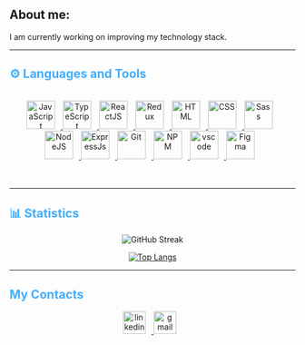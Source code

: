 <h2>About me:</h2>

<p>I am currently working on improving my technology stack.</p>

<hr/>

<h2 style="color: #44AEFB">⚙️ Languages and Tools</h2>
<div align="center" style="display:block;">
</div>
<br>

<div align="center">
  <a href="https://developer.mozilla.org/en-US/docs/Web/JavaScript" target="_blank" rel="noreferrer">
      <img  alt="JavaScript" height="50px" style="padding-right:10px;" src="https://cdn.jsdelivr.net/gh/devicons/devicon/icons/javascript/javascript-plain.svg"/>
  </a>
  <a href="https://www.typescriptlang.org/" target="_blank" rel="noreferrer">
      <img  alt="TypeScript" height="50px" style="padding-right:10px; ;" src="https://cdn.jsdelivr.net/gh/devicons/devicon/icons/typescript/typescript-plain.svg"/>
  </a>
  <a href="https://reactjs.org/" target="_blank" rel="noreferrer">
      <img  alt="ReactJS" height="50px" style="padding-right:10px;" src="https://cdn.jsdelivr.net/gh/devicons/devicon/icons/react/react-original.svg" />
  </a>
    <a href="https://redux.js.org/" target="_blank" rel="noreferrer">
      <img  alt="Redux" height="50px" style="padding-right:10px;" src="https://img.icons8.com/color/48/redux.png" />
  </a>
  <a href="https://developer.mozilla.org/en-US/docs/Web/HTML" target="_blank" rel="noreferrer">
      <img  alt="HTML" height="50px" style="padding-right:10px;" src="https://cdn.jsdelivr.net/gh/devicons/devicon/icons/html5/html5-original.svg"/>
  </a>
  <a href="https://developer.mozilla.org/en-US/docs/Web/CSS" target="_blank" rel="noreferrer">
      <img  alt="CSS" height="50px" style="padding-right:10px;" src="https://cdn.jsdelivr.net/gh/devicons/devicon/icons/css3/css3-original.svg"/>
  </a>
  <a href="https://sass-lang.com/" target="_blank" rel="noreferrer">
      <img  alt="Sass" height="50px" style="padding-right:10px;" src="https://cdn.jsdelivr.net/gh/devicons/devicon/icons/sass/sass-original.svg"/>
  </a>
  <a href="https://nodejs.org/en/" target="_blank" rel="noreferrer">
      <img  alt="NodeJS" height="50px" style="padding-right:10px;" src="https://cdn.jsdelivr.net/gh/devicons/devicon/icons/nodejs/nodejs-original.svg"/>
  </a>
     <a href="https://expressjs.com/ru/" target="_blank" rel="noreferrer">
      <img  alt="ExpressJs" height="50px" style="padding-right:10px;" src="https://cdn.jsdelivr.net/gh/devicons/devicon/icons/express/express-original.svg" />
  </a>
  <a href="https://git-scm.com/" target="_blank" rel="noreferrer">
      <img  alt="Git" height="50px" style="padding-right:10px;" src="https://cdn.jsdelivr.net/gh/devicons/devicon/icons/git/git-original.svg"/>
  </a>
  <a href="https://www.npmjs.com/" target="_blank" rel="noreferrer">
      <img  alt="NPM" height="50px" style="padding-right:10px;" src="https://cdn.jsdelivr.net/gh/devicons/devicon/icons/npm/npm-original-wordmark.svg"/>
  </a>
  <a href="https://code.visualstudio.com/" target="_blank" rel="noreferrer">
      <img  alt="vscode" height="50px" style="padding-right:10px;"src="https://cdn.jsdelivr.net/gh/devicons/devicon/icons/vscode/vscode-original.svg"/>
  </a>
  <a href="https://www.figma.com/" target="_blank" rel="noreferrer">
      <img  alt="Figma" height="50px" style="padding-right:10px;" src="https://cdn.jsdelivr.net/gh/devicons/devicon/icons/figma/figma-original.svg"/> 
  </a>
</div>

<br/>
<br/>
<hr/>

<h2 style="color: #44AEFB">📊 Statistics</h2>

<div class="stats" align="center">
<!-- 
![Programming Gym's GitHub Stats](https://github-readme-stats.vercel.app/api?username=nazarii71&hide=stars&count_private=true&show_icons=true&theme=algolia&border_radius=20) -->

![GitHub Streak](https://streak-stats.demolab.com?user=nazarii7&count_private=true&theme=algolia&border_radius=20)

[![Top Langs](https://github-readme-stats.vercel.app/api/top-langs/?username=nazarii7&layout=compact&show_icons=true&theme=algolia&border_radius=20)](https://github.com/anuraghazra/github-readme-stats)

</div>

<hr/>

<h2 style="color: #44AEFB">My Contacts</h2>

<div class="footer" align="center" style="margin:15px;">
    <a href="https://www.linkedin.com/in/nazarii-pushkaruk/" target="_blank">
        <img style="margin:0 10px 10px 0;" src="https://cdn.jsdelivr.net/gh/devicons/devicon/icons/linkedin/linkedin-original.svg" alt="linkedin" width="40px"/>
    </a>
    <a href="mailto:nazariipushkaruk@gmail.com" target="_blank">
        <img style="margin:0 10px 10px 0;" src="https://user-images.githubusercontent.com/78341798/194531383-ddb2b774-5bb9-491c-b601-4a4a7d9792fb.svg" alt="gmail" width="40px"/>
    </a>
</div>
